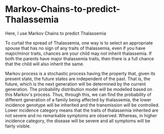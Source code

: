 # Markov-Chains-to-predict-Thalassemia
Here, I use Markov Chains to predict Thalassemia

To curtail the spread of Thalassemia, one way is to select an appropriate spouse that has no sign of any traits of thalassemia, even if you have major/minor traits, chances are your child may not inherit thalassemia. If both the parents have major thalassemia traits, then there is a full chance that the child will also inherit the same.

Markov process is a stochastic process having the property that, given its present state, the future states are independent of the past. That is, the future, which is the next generation will be determined by the current generation. The probability distribution model will be modelled based on this Markov's process. Thus, through this, we can find the probability of different generation of a family being affected by thalassemia, the lower incidence genotype will be inherited and the transmission will be controlled. Lower incidence category means that the traits of thalassemia inherited are not severe and no remarkable symptoms are observed. Whereas, in higher incidence category, the disease will be severe and all symptoms will be fairly visible.
